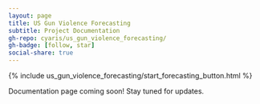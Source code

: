 ```yaml
---
layout: page
title: US Gun Violence Forecasting
subtitle: Project Documentation
gh-repo: cyaris/us_gun_violence_forecasting/
gh-badge: [follow, star]
social-share: true
---
```


{% include us_gun_violence_forecasting/start_forecasting_button.html %}

Documentation page coming soon! Stay tuned for updates.

<!-- My goal for this project was to use interactivity as a tool for specific questions for forecasting. I hope this tool can be generalized to other topics/datasets in the future.
The questions were as follows:
How does a current forecast/time series model compare to our expectations?
By hovering...
How far back should we look to get an accurate forecast of future data points? -->
